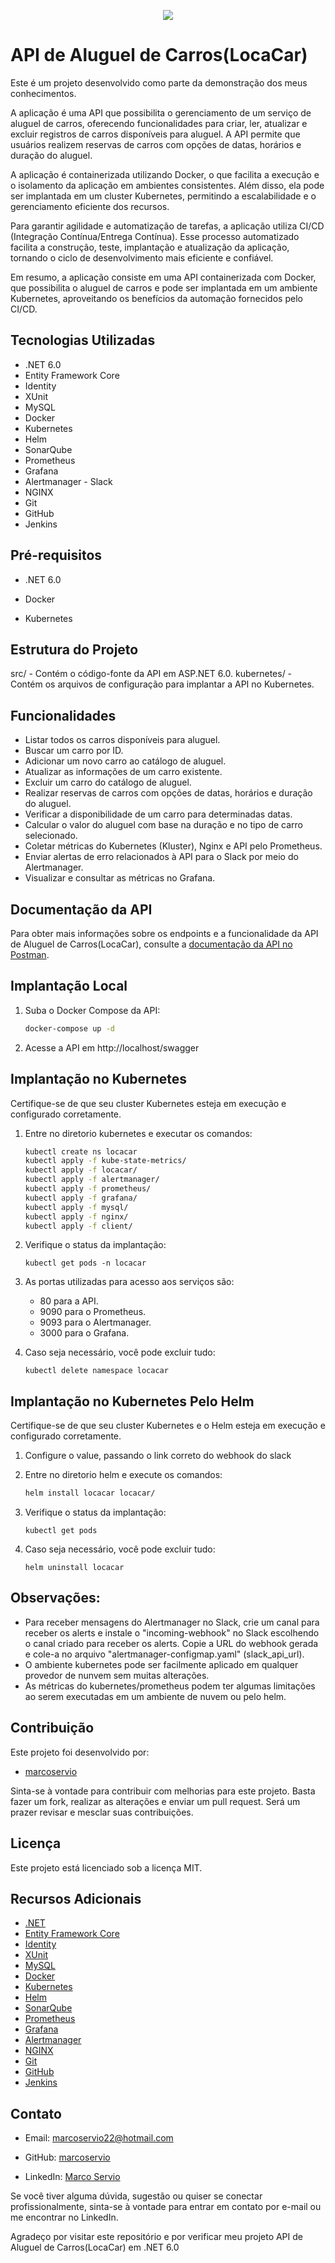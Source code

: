 <p align="center"> <img src="http://img.shields.io/static/v1?label=STATUS&message=EM%20DESENVOLVIMENTO&color=GREEN&style=for-the-badge"/> </p>



#	API de Aluguel de Carros(LocaCar)
Este é um projeto desenvolvido como parte da demonstração dos meus conhecimentos.

A aplicação é uma API que possibilita o gerenciamento de um serviço de aluguel de carros, oferecendo funcionalidades para criar, ler, atualizar e excluir registros de carros disponíveis para aluguel. A API permite que usuários realizem reservas de carros com opções de datas, horários e duração do aluguel.

A aplicação é containerizada utilizando Docker, o que facilita a execução e o isolamento da aplicação em ambientes consistentes. Além disso, ela pode ser implantada em um cluster Kubernetes, permitindo a escalabilidade e o gerenciamento eficiente dos recursos.

Para garantir agilidade e automatização de tarefas, a aplicação utiliza CI/CD (Integração Contínua/Entrega Contínua). Esse processo automatizado facilita a construção, teste, implantação e atualização da aplicação, tornando o ciclo de desenvolvimento mais eficiente e confiável.

Em resumo, a aplicação consiste em uma API containerizada com Docker, que possibilita o aluguel de carros e pode ser implantada em um ambiente Kubernetes, aproveitando os benefícios da automação fornecidos pelo CI/CD.



## Tecnologias Utilizadas
- .NET 6.0
- Entity Framework Core
- Identity
- XUnit
- MySQL
- Docker
- Kubernetes
- Helm
- SonarQube
- Prometheus
- Grafana
- Alertmanager - Slack
- NGINX
- Git
- GitHub
- Jenkins



## Pré-requisitos
+ .NET 6.0

+ Docker

+ Kubernetes



## Estrutura do Projeto
src/ - Contém o código-fonte da API em ASP.NET 6.0.
kubernetes/ - Contém os arquivos de configuração para implantar a API no Kubernetes.



## Funcionalidades
- Listar todos os carros disponíveis para aluguel.
- Buscar um carro por ID.
- Adicionar um novo carro ao catálogo de aluguel.
- Atualizar as informações de um carro existente.
- Excluir um carro do catálogo de aluguel.
- Realizar reservas de carros com opções de datas, horários e duração do aluguel.
- Verificar a disponibilidade de um carro para determinadas datas.
- Calcular o valor do aluguel com base na duração e no tipo de carro selecionado.
- Coletar métricas do Kubernetes (Kluster), Nginx e API pelo Prometheus.
- Enviar alertas de erro relacionados à API para o Slack por meio do Alertmanager.
- Visualizar e consultar as métricas no Grafana.



## Documentação da API 
Para obter mais informações sobre os endpoints e a funcionalidade da API de Aluguel de Carros(LocaCar), consulte a [documentação da API no Postman](https://documenter.getpostman.com/view/22241608/2s93sf1qnf).



## Implantação Local
1. Suba o Docker Compose da API:

   ```bash
   docker-compose up -d
   ```

2. Acesse a API em http://localhost/swagger



## Implantação no Kubernetes
Certifique-se de que seu cluster Kubernetes esteja em execução e configurado corretamente.

1. Entre no diretorio kubernetes e executar os comandos:

   ```bash
   kubectl create ns locacar
   kubectl apply -f kube-state-metrics/
   kubectl apply -f locacar/
   kubectl apply -f alertmanager/
   kubectl apply -f prometheus/ 
   kubectl apply -f grafana/ 
   kubectl apply -f mysql/ 
   kubectl apply -f nginx/ 
   kubectl apply -f client/ 
   ```

2. Verifique o status da implantação:

   ```
   kubectl get pods -n locacar
   ```

3. As portas utilizadas para acesso aos serviços são: 

   - 80 para a API.
   - 9090 para o Prometheus.
   - 9093 para o Alertmanager.
   - 3000 para o Grafana.

4. Caso seja necessário, você pode excluir tudo:

   ```
   kubectl delete namespace locacar
   ```



## Implantação no Kubernetes Pelo Helm
Certifique-se de que seu cluster Kubernetes e o Helm esteja em execução e configurado corretamente.

1. Configure o value, passando o link correto do webhook do slack

2. Entre no diretorio helm e execute os comandos:

   ```bash
   helm install locacar locacar/
   ```

2. Verifique o status da implantação:

   ```
   kubectl get pods
   ````

4. Caso seja necessário, você pode excluir tudo:

   ```
   helm uninstall locacar
   ```



## Observações:
- Para receber mensagens do Alertmanager no Slack, crie um canal para receber os alerts e instale o "incoming-webhook" no Slack escolhendo o canal criado para receber os alerts. Copie a URL do webhook gerada e cole-a no arquivo "alertmanager-configmap.yaml" (slack_api_url).
- O ambiente kubernetes pode ser facilmente aplicado em qualquer provedor de nunvem sem muitas alterações.
- As métricas do kubernetes/prometheus podem ter algumas limitações ao serem executadas em um ambiente de nuvem ou pelo helm.



## Contribuição
Este projeto foi desenvolvido por:

- [marcoservio](https://github.com/marcoservio)

Sinta-se à vontade para contribuir com melhorias para este projeto. Basta fazer um fork, realizar as alterações e enviar um pull request. Será um prazer revisar e mesclar suas contribuições.



## Licença
Este projeto está licenciado sob a licença MIT.



## Recursos Adicionais
- [.NET](https://docs.microsoft.com/pt-br/dotnet/)
- [Entity Framework Core](https://docs.microsoft.com/pt-br/ef/core/)
- [Identity](https://docs.microsoft.com/pt-br/aspnet/core/security/authentication/)
- [XUnit](https://xunit.net/)
- [MySQL](https://dev.mysql.com/doc/)
- [Docker](https://docs.docker.com/)
- [Kubernetes](https://kubernetes.io/docs/home/)
- [Helm](https://helm.sh/docs/)
- [SonarQube](https://docs.sonarqube.org/latest/)
- [Prometheus](https://prometheus.io/docs/)
- [Grafana](https://grafana.com/docs/)
- [Alertmanager](https://prometheus.io/docs/alerting/latest/configuration/)
- [NGINX](https://nginx.org/en/docs/)
- [Git](https://git-scm.com/doc)
- [GitHub](https://docs.github.com/en)
- [Jenkins](https://www.jenkins.io/doc/)



## Contato
- Email: [marcoservio22@hotmail.com](mailto:marcoservio22@hotmail.com.com)

- GitHub: [marcoservio](https://github.com/marcoservio)

- LinkedIn: [Marco Servio](https://www.linkedin.com/in/marco-sérvio-366b2b137/)



Se você tiver alguma dúvida, sugestão ou quiser se conectar profissionalmente, sinta-se à vontade para entrar em contato por e-mail ou me encontrar no LinkedIn.



Agradeço por visitar este repositório e por verificar meu projeto API de Aluguel de Carros(LocaCar) em .NET 6.0
